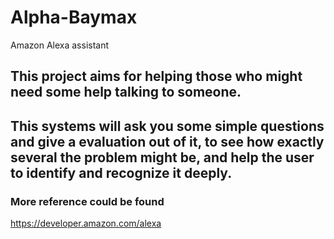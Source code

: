 # Alpha-Baymax
Amazon Alexa assistant

## This project aims for helping those who might need some help talking to someone.
## This systems will ask you some simple questions and give a evaluation out of it, to see how exactly several the problem might be, and help the user to identify and recognize it deeply.

### More reference could be found
https://developer.amazon.com/alexa

